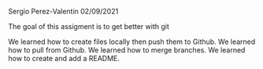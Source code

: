 Sergio Perez-Valentin 02/09/2021

The goal of this assigment is to get better with git

We learned how to create files locally then push them to Github.
We learned how to pull from Github.
We learned how to merge branches.
We learned how to create and add a README.
